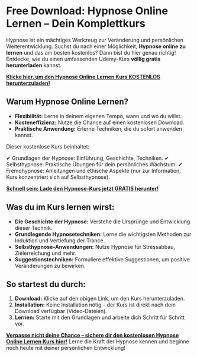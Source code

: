 # Free Download: Hypnose Online Lernen – Dein Komplettkurs

Hypnose ist ein mächtiges Werkzeug zur Veränderung und persönlichen Weiterentwicklung. Suchst du nach einer Möglichkeit, **Hypnose online zu lernen** und das am besten kostenlos? Dann bist du hier genau richtig! Entdecke, wie du einen umfassenden Udemy-Kurs **völlig gratis herunterladen** kannst.

[**Klicke hier, um den Hypnose Online Lernen Kurs KOSTENLOS herunterzuladen!**](https://udemywork.com/hypnose-online-lernen)

## Warum Hypnose Online Lernen?

*   **Flexibilität:** Lerne in deinem eigenen Tempo, wann und wo du willst.
*   **Kosteneffizienz:** Nutze die Chance auf einen kostenlosen Download.
*   **Praktische Anwendung:** Erlerne Techniken, die du sofort anwenden kannst.

Dieser kostenlose Kurs beinhaltet:

✔ Grundlagen der Hypnose: Einführung, Geschichte, Techniken.
✔ Selbsthypnose: Praktische Übungen für dein persönliches Wachstum.
✔ Fremdhypnose: Anleitungen und ethische Aspekte (nur zur Information, Kurs konzentriert sich auf Selbsthypnose).

[**Schnell sein: Lade den Hypnose-Kurs jetzt GRATIS herunter!**](https://udemywork.com/hypnose-online-lernen)

## Was du im Kurs lernen wirst:

*   **Die Geschichte der Hypnose:** Verstehe die Ursprünge und Entwicklung dieser Technik.
*   **Grundlegende Hypnosetechniken:** Lerne die wichtigsten Methoden zur Induktion und Vertiefung der Trance.
*   **Selbsthypnose-Anwendungen:** Nutze Hypnose für Stressabbau, Zielerreichung und mehr.
*   **Suggestionstechniken:** Formuliere effektive Suggestionen, um positive Veränderungen zu bewirken.

## So startest du durch:

1.  **Download:** Klicke auf den obigen Link, um den Kurs herunterzuladen.
2.  **Installation:** Keine Installation nötig – der Kurs ist direkt nach dem Download verfügbar (Video-Dateien).
3.  **Lernen:** Starte mit den Grundlagen und arbeite dich Schritt für Schritt vor.

[**Verpasse nicht deine Chance – sichere dir den kostenlosen Hypnose Online Lernen Kurs hier!**](https://udemywork.com/hypnose-online-lernen) Lerne die Kraft der Hypnose kennen und beginne noch heute mit deiner persönlichen Entwicklung!
